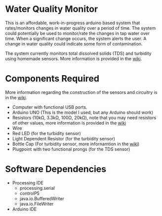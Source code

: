 # Water Quality Monitor

This is an affordable, work-in-progress arduino based system that rates/monitors changes in water quality over a period of time. The system could potentially be used to monitor/rate the changes in tap water over time. When a significant change occurs, the system alerts the user. A change in water quality could indicate some form of contamination. 

The system currently monitors total dissolved solids (TDS) and turbidity using homemade sensors. More information is provided in the [wiki](https://github.com/cvtsh248/Water_Quality_Monitor/wiki). 

# Components Required
More information regarding the construction of the sensors and circuitry is in the [wiki](https://github.com/cvtsh248/Water_Quality_Monitor/wiki).
* Computer with functional USB ports.
* Arduino UNO (This is the model I used, but any Arduino should work)
* Resistors (10kΩ, 3.3kΩ, 100Ω, 20kΩ), note that you may need resistors of other values, more information is provided in the [wiki](https://github.com/cvtsh248/Water_Quality_Monitor/wiki)
* Wire
* Red LED (for the turbidity sensor)
* Light Dependent Resistor (for the turbidity sensor)
* Bottle Cap (For turbidity sensor, more infornamtion in the [wiki](https://github.com/cvtsh248/Water_Quality_Monitor/wiki))
* Plugpoint with two functional prongs (for the TDS sensor)

# Software Dependencies
* Processing IDE
  * processing.serial
  * controlP5
  * java.io.BufferedWriter
  * java.io.FileWriter
* Arduino IDE
